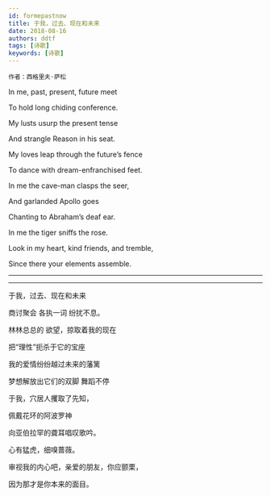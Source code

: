 ```yaml
---
id: formepastnow
title: 于我，过去、现在和未来
date: 2018-08-16
authors: ddtf
tags: [诗歌]
keywords: [诗歌]
---
```


`作者：西格里夫·萨松 `


In me, past, present, future meet

To hold long chiding conference.

My lusts usurp the present tense

And strangle Reason in his seat.

My loves leap through the future’s fence

To dance with dream-enfranchised feet.

In me the cave-man clasps the seer,

And garlanded Apollo goes

Chanting to Abraham’s deaf ear.

In me the tiger sniffs the rose.

Look in my heart, kind friends, and tremble,

Since there your elements assemble. 

---
---

于我，过去、现在和未来

商讨聚会 各执一词 纷扰不息。

林林总总的 欲望，掠取着我的现在

把“理性”扼杀于它的宝座

我的爱情纷纷越过未来的藩篱

梦想解放出它们的双脚 舞蹈不停

于我，穴居人攫取了先知，

佩戴花环的阿波罗神

向亚伯拉罕的聋耳唱叹歌吟。

心有猛虎，细嗅蔷薇。

审视我的内心吧，亲爱的朋友，你应颤栗，

因为那才是你本来的面目。
